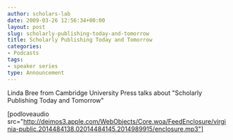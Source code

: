 ```yaml
---
author: scholars-lab
date: 2009-03-26 12:56:34+00:00
layout: post
slug: scholarly-publishing-today-and-tomorrow
title: Scholarly Publishing Today and Tomorrow
categories:
- Podcasts
tags:
- speaker series
type: Announcement
---
```


Linda Bree from Cambridge University Press talks about "Scholarly Publishing Today and Tomorrow"

[podloveaudio src="http://deimos3.apple.com/WebObjects/Core.woa/FeedEnclosure/virginia-public.2014484138.02014484145.2014989915/enclosure.mp3"]
